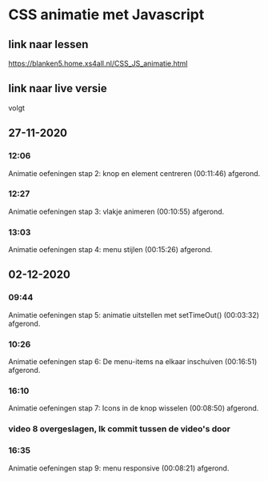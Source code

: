 # CSS animatie met Javascript

## link naar lessen

<https://blanken5.home.xs4all.nl/CSS_JS_animatie.html>

## link naar live versie

volgt

## 27-11-2020

### 12:06

Animatie oefeningen stap 2: knop en element centreren (00:11:46) afgerond.

### 12:27

Animatie oefeningen stap 3: vlakje animeren (00:10:55) afgerond.

### 13:03

Animatie oefeningen stap 4: menu stijlen (00:15:26) afgerond.

## 02-12-2020

### 09:44

Animatie oefeningen stap 5: animatie uitstellen met setTimeOut() (00:03:32) afgerond.

### 10:26

Animatie oefeningen stap 6: De menu-items na elkaar inschuiven (00:16:51) afgerond.

### 16:10

Animatie oefeningen stap 7: Icons in de knop wisselen (00:08:50) afgerond.

### video 8 overgeslagen, Ik commit tussen de video's door

### 16:35

Animatie oefeningen stap 9: menu responsive (00:08:21) afgerond.
